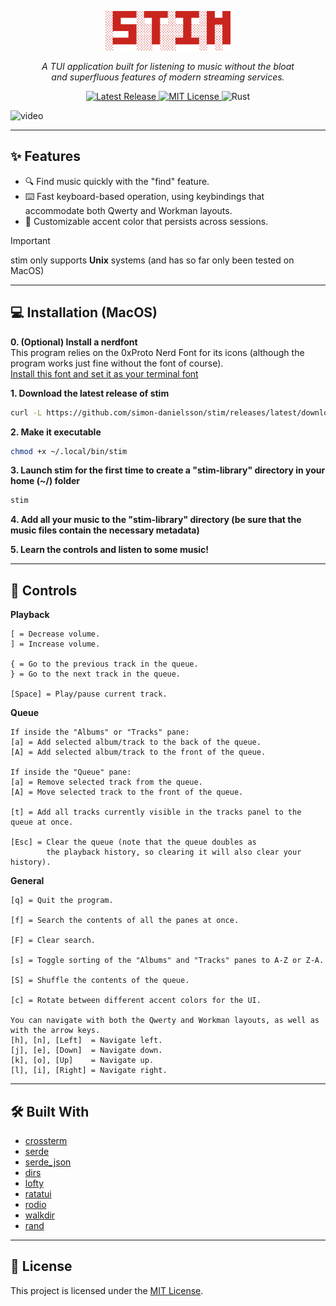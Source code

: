 <p align="center">
    <img src="media/logo/logo.png" alt="stim" width="200"/>
</p>
  
<p align="center">
  <em>A TUI application built for listening to music without the bloat<br>
        and superfluous features of modern streaming services.</em>
</p>
  
<p align="center">
  <a href="https://github.com/simon-danielsson/stim/releases/latest">
    <img src="https://img.shields.io/github/v/release/simon-danielsson/stim?color=blueviolet&style=flat-square" alt="Latest Release" />
  </a>
  <a href="https://github.com/simon-danielsson/stim/blob/main/LICENSE">
    <img src="https://img.shields.io/badge/license-MIT-green?style=flat-square" alt="MIT License" />
  </a>
  <img src="https://img.shields.io/badge/Rust-stable-orange?style=flat-square" alt="Rust" />
</p>
  
![video](media/screenshots/video-v1.1.0.png)

---
## ✨ Features
+ 🔍 Find music quickly with the "find" feature.
+ ⌨️ Fast keyboard-based operation, using keybindings that accommodate both Qwerty and Workman layouts.
+ 🎨 Customizable accent color that persists across sessions.

> [!IMPORTANT]  
> stim only supports **Unix** systems (and has so far only been tested on MacOS)  
  
---
## 💻 Installation (MacOS)
  
**0. (Optional) Install a nerdfont**  
This program relies on the 0xProto Nerd Font for its icons (although the program works just fine without the font of course).  
[Install this font and set it as your terminal font](https://www.nerdfonts.com/font-downloads)  
  
**1. Download the latest release of stim**  
``` bash
curl -L https://github.com/simon-danielsson/stim/releases/latest/download/stim -o ~/.local/bin/stim
```
  
**2. Make it executable**  
``` bash
chmod +x ~/.local/bin/stim
```
  
**3. Launch stim for the first time to create a "stim-library" directory in your home (~/) folder**  
``` bash
stim
```
  
**4. Add all your music to the "stim-library" directory (be sure that the music files contain the necessary metadata)**

**5. Learn the controls and listen to some music!**

---
## 🚀 Controls
**Playback**  
  
```
[ = Decrease volume.
] = Increase volume.

{ = Go to the previous track in the queue.
} = Go to the next track in the queue.

[Space] = Play/pause current track.
```

**Queue**  
  
```
If inside the "Albums" or "Tracks" pane:
[a] = Add selected album/track to the back of the queue.
[A] = Add selected album/track to the front of the queue.

If inside the "Queue" pane: 
[a] = Remove selected track from the queue.
[A] = Move selected track to the front of the queue.

[t] = Add all tracks currently visible in the tracks panel to the queue at once.

[Esc] = Clear the queue (note that the queue doubles as 
        the playback history, so clearing it will also clear your history).
```

**General**  
  
```
[q] = Quit the program.

[f] = Search the contents of all the panes at once. 

[F] = Clear search.

[s] = Toggle sorting of the "Albums" and "Tracks" panes to A-Z or Z-A.

[S] = Shuffle the contents of the queue.

[c] = Rotate between different accent colors for the UI.

You can navigate with both the Qwerty and Workman layouts, as well as with the arrow keys.
[h], [n], [Left]  = Navigate left.
[j], [e], [Down]  = Navigate down.
[k], [o], [Up]    = Navigate up.
[l], [i], [Right] = Navigate right.
```

---
## 🛠️ Built With
+ [crossterm](https://github.com/crossterm-rs/crossterm)  
+ [serde](https://github.com/serde-rs/serde)  
+ [serde_json](https://github.com/serde-rs/json)  
+ [dirs](https://codeberg.org/dirs/dirs-rs)  
+ [lofty](https://github.com/serial-ata/lofty-rs)  
+ [ratatui](https://github.com/ratatui/ratatui)  
+ [rodio](https://github.com/RustAudio/rodio)  
+ [walkdir](https://github.com/BurntSushi/walkdir)  
+ [rand](https://github.com/rust-random/rand)  

---
## 📜 License
This project is licensed under the [MIT License](https://github.com/simon-danielsson/stim/blob/main/LICENSE).  
